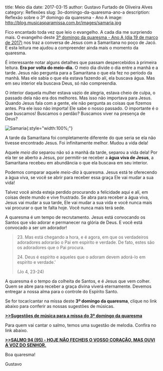 ﻿title: Meio dia
date: 2017-03-15
author: Gustavo Furtado de Oliveira Alves
category: Reflexões
slug: 3o-domingo-da-quaresma-ano-a
description: Reflexão sobre o 3º domingo da quaresma - Ano A
image: http://blog.musicasparamissa.com.br/images/samaria.jpg

Fico encantado toda vez que leio o evangelho. A cada dia me surpriendo mais.
O evangelho deste [3º domingo da quaresma - Ano A (dia 19 de março de 2017)](http://musicasparamissa.com.br/sugestoes-para/3o-domingo-da-quaresma-ano-a/)
 nos traz a conversa de Jesus com a Samaritana no poço de Jacó.
E esta leitura me ajudou a compreender ainda mais o momento da quaresma.

É interessante notar alguns detalhes que passam despercebidos à primeira leitura.
**Era por volta do meio-dia.** O meio dia divide o dia entre a manhã e a tarde.
Jesus não pergunta para a Samaritana o que ela fez no período da manhã.
Mas ele sabia o que ela estava fazendo alí, ela buscava água.
Mas em seu interior ela buscava Deus, só não compreendia.

O interior daquela mulher estava vazio de alegria, estava cheio de culpa, 
o passado dela não era dos melhores. Mas isso não importava para Jesus.
Quando Jesus fala com a gente, ele não pergunta as coisas que fizemos antes.
Pra ele isso não importa! Ele sabe o nosso passado. O importante é o que buscamos!
Buscamos o perdão? Buscamos viver na presença de Deus?

![Samaria](/images/samaria.jpg){:style="width:100%;"}

A tarde da Samaritana foi completamente diferente do que seria se ela não tivesse encontrado Jesus.
Foi infinitamente melhor. Mudou a vida dela!

Aquele *meio dia* separou não só a manhã da tarde, separou a vida dela!
Por ela ter se aberto a Jesus, por permitir-se receber a **água viva de Jesus**,
a Samaritana recebeu em abundância o que ela buscava em seu interior.

Podemos comparar aquele *meio-dia* à quaresma.
Jesus está te oferecendo a àgua viva, se você se abrir para receber essa graça
Ele vai mudar a sua vida!

Talvez você ainda esteja perdido procurando a felicidade aqui e alí, em coisas deste mundo e vive frustrado.
Se abra para receber a água viva, Jesus vai mudar a sua tarde, 
Ele vai mudar a sua vida e você nunca mais vai procurar o que te falta hoje. Você nunca mais terá sede.

A quaresma é um tempo de recrutamento.
Jesus está convocando os Santos que vão adorar e permanecer na glória de Deus.
E você está convocado a ser um adorador!

> 23\. Mas está chegando a hora, e é agora,
> em que os verdadeiros adoradores
> adorarão o Pai em espírito e verdade.
> De fato, estes são os adoradores que o Pai procura.
>
> 24\. Deus é espírito e aqueles que o adoram
> devem adorá-lo em espírito e verdade.'
> 
> (Jo 4, 23-24)

A quaresma é o tempo da colheita de Santos, e é Jesus que vem colher.
Quem se abre para receber a graça divina viverá eternamente.
Devemos entregar a nossa alma para o controle do Espírito Santo.

Se for tocar/cantar na missa deste **3º domingo da quaresma**, clique no link abaixo para conferir as nossas sugestões de músicas.

**[>>Sugestões de música para a missa do 3º domingo da quaresma](http://musicasparamissa.com.br/sugestoes-para/3o-domingo-da-quaresma-ano-a/)**

Para quem vai cantar o salmo, temos uma sugestão de melodia. Confira no link abaixo.

**[>>SALMO 94 (95) - HOJE NÃO FECHEIS O VOSSO CORAÇÃO, MAS OUVI A VOZ DO SENHOR.](http://musicasparamissa.com.br/musica/salmo-94-95-hoje-nao-fecheis-o-vosso-coracao/)**

Boa quaresma!

Gustavo

